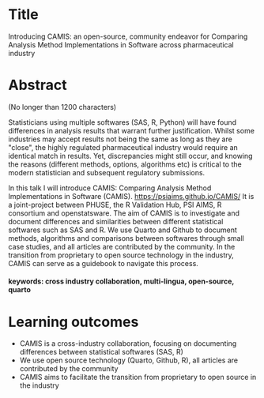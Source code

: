 # Title

Introducing CAMIS: an open-source, community endeavor for Comparing Analysis Method Implementations in Software across pharmaceutical industry

# Abstract 

(No longer than 1200 characters)

Statisticians using multiple softwares (SAS, R, Python) will have found differences in analysis results that warrant further justification. Whilst some industries may accept results not being the same as long as they are "close", the highly regulated pharmaceutical industry would require an identical match in results. Yet, discrepancies might still occur, and knowing the reasons (different methods, options, algorithms etc) is critical to the modern statistician and subsequent regulatory submissions. 

In this talk I will introduce CAMIS: Comparing Analysis Method Implementations in Software (CAMIS). https://psiaims.github.io/CAMIS/ It is a joint-project between PHUSE, the R Validation Hub, PSI AIMS, R consortium and openstatsware. The aim of CAMIS is to investigate and document differences and similarities between different statistical softwares such as SAS and R. We use Quarto and Github to document methods, algorithms and comparisons between softwares through small case studies, and all articles are contributed by the community. In the transition from proprietary to open source technology in the industry, CAMIS can serve as a guidebook to navigate this process. 

#### keywords: cross industry collaboration, multi-lingua, open-source, quarto



# Learning outcomes

- CAMIS is a cross-industry collaboration, focusing on documenting differences between statistical softwares (SAS, R)
- We use open source technology (Quarto, Github, R), all articles are contributed by the community
- CAMIS aims to facilitate the transition from proprietary to open source in the industry